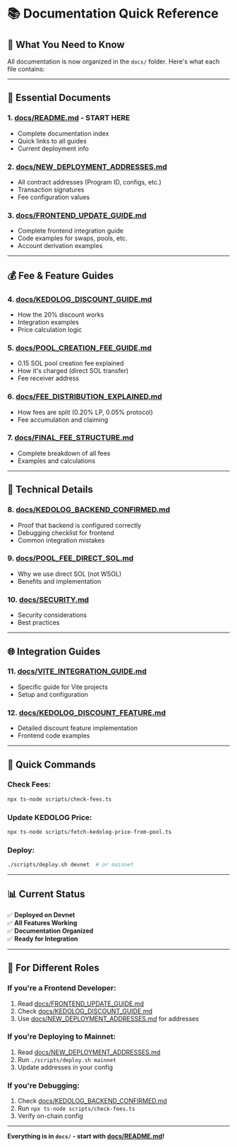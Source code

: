 # 📚 Documentation Quick Reference

## 🎯 What You Need to Know

All documentation is now organized in the `docs/` folder. Here's what each file contains:

---

## 📖 Essential Documents

### 1. **[docs/README.md](./docs/README.md)** - START HERE
   - Complete documentation index
   - Quick links to all guides
   - Current deployment info

### 2. **[docs/NEW_DEPLOYMENT_ADDRESSES.md](./docs/NEW_DEPLOYMENT_ADDRESSES.md)**
   - All contract addresses (Program ID, configs, etc.)
   - Transaction signatures
   - Fee configuration values

### 3. **[docs/FRONTEND_UPDATE_GUIDE.md](./docs/FRONTEND_UPDATE_GUIDE.md)**
   - Complete frontend integration guide
   - Code examples for swaps, pools, etc.
   - Account derivation examples

---

## 💰 Fee & Feature Guides

### 4. **[docs/KEDOLOG_DISCOUNT_GUIDE.md](./docs/KEDOLOG_DISCOUNT_GUIDE.md)**
   - How the 20% discount works
   - Integration examples
   - Price calculation logic

### 5. **[docs/POOL_CREATION_FEE_GUIDE.md](./docs/POOL_CREATION_FEE_GUIDE.md)**
   - 0.15 SOL pool creation fee explained
   - How it's charged (direct SOL transfer)
   - Fee receiver address

### 6. **[docs/FEE_DISTRIBUTION_EXPLAINED.md](./docs/FEE_DISTRIBUTION_EXPLAINED.md)**
   - How fees are split (0.20% LP, 0.05% protocol)
   - Fee accumulation and claiming

### 7. **[docs/FINAL_FEE_STRUCTURE.md](./docs/FINAL_FEE_STRUCTURE.md)**
   - Complete breakdown of all fees
   - Examples and calculations

---

## 🔧 Technical Details

### 8. **[docs/KEDOLOG_BACKEND_CONFIRMED.md](./docs/KEDOLOG_BACKEND_CONFIRMED.md)**
   - Proof that backend is configured correctly
   - Debugging checklist for frontend
   - Common integration mistakes

### 9. **[docs/POOL_FEE_DIRECT_SOL.md](./docs/POOL_FEE_DIRECT_SOL.md)**
   - Why we use direct SOL (not WSOL)
   - Benefits and implementation

### 10. **[docs/SECURITY.md](./docs/SECURITY.md)**
   - Security considerations
   - Best practices

---

## 🌐 Integration Guides

### 11. **[docs/VITE_INTEGRATION_GUIDE.md](./docs/VITE_INTEGRATION_GUIDE.md)**
   - Specific guide for Vite projects
   - Setup and configuration

### 12. **[docs/KEDOLOG_DISCOUNT_FEATURE.md](./docs/KEDOLOG_DISCOUNT_FEATURE.md)**
   - Detailed discount feature implementation
   - Frontend code examples

---

## 🚀 Quick Commands

### Check Fees:
```bash
npx ts-node scripts/check-fees.ts
```

### Update KEDOLOG Price:
```bash
npx ts-node scripts/fetch-kedolog-price-from-pool.ts
```

### Deploy:
```bash
./scripts/deploy.sh devnet  # or mainnet
```

---

## 📊 Current Status

✅ **Deployed on Devnet**  
✅ **All Features Working**  
✅ **Documentation Organized**  
✅ **Ready for Integration**  

---

## 🎯 For Different Roles

### If you're a **Frontend Developer**:
1. Read [docs/FRONTEND_UPDATE_GUIDE.md](./docs/FRONTEND_UPDATE_GUIDE.md)
2. Check [docs/KEDOLOG_DISCOUNT_GUIDE.md](./docs/KEDOLOG_DISCOUNT_GUIDE.md)
3. Use [docs/NEW_DEPLOYMENT_ADDRESSES.md](./docs/NEW_DEPLOYMENT_ADDRESSES.md) for addresses

### If you're **Deploying to Mainnet**:
1. Read [docs/NEW_DEPLOYMENT_ADDRESSES.md](./docs/NEW_DEPLOYMENT_ADDRESSES.md)
2. Run `./scripts/deploy.sh mainnet`
3. Update addresses in your config

### If you're **Debugging**:
1. Check [docs/KEDOLOG_BACKEND_CONFIRMED.md](./docs/KEDOLOG_BACKEND_CONFIRMED.md)
2. Run `npx ts-node scripts/check-fees.ts`
3. Verify on-chain config

---

**Everything is in `docs/` - start with [docs/README.md](./docs/README.md)!**
